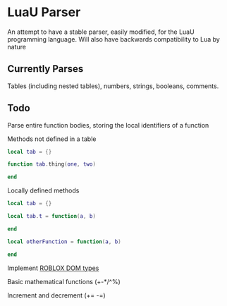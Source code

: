 # LuaU Parser
An attempt to have a stable parser, easily modified, for the LuaU programming language. Will also have backwards compatibility to Lua by nature

## Currently Parses
Tables (including nested tables), numbers, strings, booleans, comments.

## Todo
Parse entire function bodies, storing the local identifiers of a function

Methods not defined in a table
```lua
local tab = {}

function tab.thing(one, two)

end
```

Locally defined methods
```lua
local tab = {}

local tab.t = function(a, b)

end

local otherFunction = function(a, b)

end
```

Implement [ROBLOX DOM types](https://github.com/rojo-rbx/rbx-dom#readme)

Basic mathematical functions (+-*/^%)

Increment and decrement (+= -=)